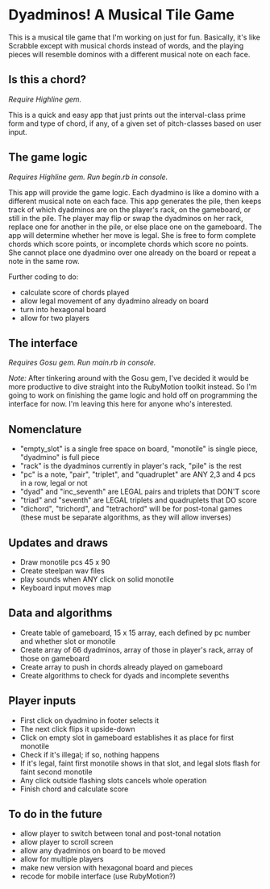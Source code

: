Dyadminos! A Musical Tile Game
==============================

This is a musical tile game that I'm working on just for fun. Basically, it's like Scrabble except with musical chords instead of words, and the playing pieces will resemble dominos with a different musical note on each face.

Is this a chord?
----------------

*Require Highline gem.*

This is a quick and easy app that just prints out the interval-class prime form and type of chord, if any, of a given set of pitch-classes based on user input.

The game logic
--------------

*Requires Highline gem. Run begin.rb in console.*

This app will provide the game logic. Each dyadmino is like a domino with a different musical note on each face. This app generates the pile, then keeps track of which dyadminos are on the player's rack, on the gameboard, or still in the pile. The player may flip or swap the dyadminos on her rack, replace one for another in the pile, or else place one on the gameboard. The app will determine whether her move is legal. She is free to form complete chords which score points, or incomplete chords which score no points. She cannot place one dyadmino over one already on the board or repeat a note in the same row.

Further coding to do:
* calculate score of chords played
* allow legal movement of any dyadmino already on board
* turn into hexagonal board
* allow for two players

The interface
-------------

*Requires Gosu gem. Run main.rb in console.*

*Note:* After tinkering around with the Gosu gem, I've decided it would be more productive to dive straight into the RubyMotion toolkit instead. So I'm going to work on finishing the game logic and hold off on programming the interface for now. I'm leaving this here for anyone who's interested.

Nomenclature
------------

* "empty_slot" is a single free space on board, "monotile" is single piece, "dyadmino" is full piece
* "rack" is the dyadminos currently in player's rack, "pile" is the rest
* "pc" is a note, "pair", "triplet", and "quadruplet" are ANY 2,3 and 4 pcs in a row, legal or not
* "dyad" and "inc_seventh" are LEGAL pairs and triplets that DON'T score
* "triad" and "seventh" are LEGAL triplets and quadruplets that DO score
* "dichord", "trichord", and "tetrachord" will be for post-tonal games (these must be separate algorithms, as they will allow inverses)

Updates and draws
-----------------

* Draw monotile pcs 45 x 90
* Create steelpan wav files
* play sounds when ANY click on solid monotile
* Keyboard input moves map

Data and algorithms
-------------------

* Create table of gameboard, 15 x 15 array, each defined by pc number and whether slot or monotile
* Create array of 66 dyadminos, array of those in player's rack, array of those on gameboard
* Create array to push in chords already played on gameboard
* Create algorithms to check for dyads and incomplete sevenths

Player inputs
-------------

* First click on dyadmino in footer selects it
* The next click flips it upside-down
* Click on empty slot in gameboard establishes it as place for first monotile
* Check if it's illegal; if so, nothing happens
* If it's legal, faint first monotile shows in that slot, and legal slots flash for faint second monotile
* Any click outside flashing slots cancels whole operation
* Finish chord and calculate score

To do in the future
-------------------

* allow player to switch between tonal and post-tonal notation
* allow player to scroll screen
* allow any dyadminos on board to be moved
* allow for multiple players
* make new version with hexagonal board and pieces
* recode for mobile interface (use RubyMotion?)

